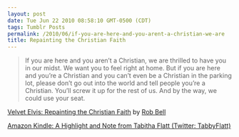 ```yaml
---
layout: post
date: Tue Jun 22 2010 08:58:10 GMT-0500 (CDT)
tags: Tumblr Posts
permalink: /2010/06/if-you-are-here-and-you-arent-a-christian-we-are
title: Repainting the Christian Faith
---
```


> If you are here and you aren’t a Christian, we are thrilled to have you in our midst. We want you to feel right at home. But if you are here and you’re a Christian and you can’t even be a Christian in the parking lot, please don’t go out into the world and tell people you’re a Christian. You’ll screw it up for the rest of us. And by the way, we could use your seat.

<span>[Velvet Elvis: Repainting the Christian Faith](http://kindle.amazon.com/work/velvet-elvis-repainting-christian-ebook/B000AZEZ5G) </span><span>by [Rob Bell](http://kindle.amazon.com/search?keywords=Rob+Bell)</span>

[Amazon Kindle: A Highlight and Note from Tabitha Flatt (Twitter: TabbyFlatt)](http://kindle.amazon.com/post/2QF53JP1L3XTF)
